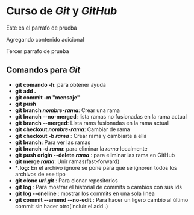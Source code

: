 # Curso de _Git_ y _GitHub_ 

Este es el parrafo de prueba

Agregando contenido adicional

Tercer parrafo de prueba 

## Comandos para _Git_ 

- **git comando -h**: para obtener ayuda
- **git add .**
- **git commit -m "mensaje"**
- **git push**
- **git branch _nombre-rama_**: Crear una rama
- **git branch --no-merged**: lista ramas no fusionadas en la rama actual
- **git branch --merged**: Lista rams fusionadas en la rama actual
- **git checkout _nombre-rama_**: Cambiar de rama
- **git checkout -b _rama_** : Crear rama y cambiarte a ella
- **git branch**: Para ver las ramas
- **git branch -d _rama_**: para eliminar la _rama_ localmente
- **git push origin --delete _rama_** : para eliminar las rama en GitHub
- **git merge _rama_**: Unir ramas(fast-forward)
- ***.log:** En el archivo ignore se pone para que se ignoren todos los archivos de ese tipo
- **git clone _url.git_** : Para clonar repositorios
- **git log** : Para mostrar el historial de commits o cambios con sus ids
- **git log --oneline** : mostrar los commits en una sola linea
- **git commit --amend --no-edit** : Para hacer un ligero cambio al último commit sin hacer otro(incluir el add .)